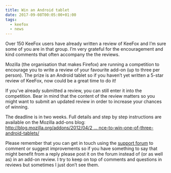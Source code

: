 ```yaml
---
title: Win an Android tablet
date: 2017-09-08T00:05:00+01:00
tags:
  - keefox
  - news
---
```

<p>Over 150 KeeFox users have already written a review of KeeFox and I’m sure some of you are in that group. I’m very grateful for the encouragement and kind comments that often accompany the the reviews.
</p>
<p>Mozilla (the organisation that makes Firefox) are running a competition to encourage you to write a review of your favourite add-on (up to three per person). The prize is an Android tablet so if you haven’t yet written a 5-star review of KeeFox, now could be a great time to do it!
</p>
<p>If you’ve already submitted a review, you can still enter it into the competition. Bear in mind that the content of the review matters so you might want to submit an updated review in order to increase your chances of winning.
</p>
<p>The deadline is in two weeks. Full details and step by step instructions are available on the Mozilla add-ons blog:<br> <a href="http://blog.mozilla.org/addons/2012/04/24/tell-us-about-your-favorite-add-on-for-a-chance-to-win-one-of-three-android-tablets/" title="Go to http://blog.mozilla.org/addons/2012/04/24/tell-us-about-your-favorite-add-on-for-a-chance-to-win-one-of-three-android-tablets/" target="_blank" class="externlink">http://blog.mozilla.org/addons/2012/04/2 … nce-to-win-one-of-three-android-tablets/</a>
</p>
<p>Please remember that you can get in touch using the <a href="help/forum" title="Go to http://keefox.org/help/forum" class="externlink">support forum</a> to comment or suggest improvements so if you have something to say that might benefit from a reply please post it on the forum instead of (or as well as) in an add-on review. I try to keep on top of comments and questions in reviews but sometimes I just don’t see them.</p>

